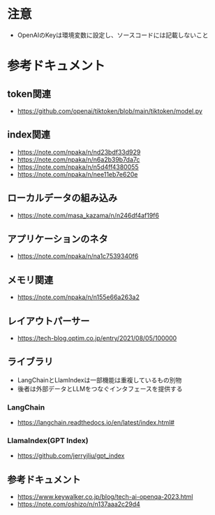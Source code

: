 # 注意
* OpenAIのKeyは環境変数に設定し、ソースコードには記載しないこと

# 参考ドキュメント

## token関連
* https://github.com/openai/tiktoken/blob/main/tiktoken/model.py

## index関連
* https://note.com/npaka/n/nd23bdf33d929
* https://note.com/npaka/n/n6a2b39b7da7c
* https://note.com/npaka/n/n5d4ff4380055
* https://note.com/npaka/n/nee11eb7e620e

## ローカルデータの組み込み
* https://note.com/masa_kazama/n/n246df4af19f6

## アプリケーションのネタ
* https://note.com/npaka/n/na1c7539340f6

## メモリ関連
* https://note.com/npaka/n/n155e66a263a2

## レイアウトパーサー
* https://tech-blog.optim.co.jp/entry/2021/08/05/100000

## ライブラリ
* LangChainとLlamIndexは一部機能は重複しているもの別物
* 後者は外部データとLLMをつなぐインタフェースを提供する
### LangChain
* https://langchain.readthedocs.io/en/latest/index.html#

### LlamaIndex(GPT Index)
* https://github.com/jerryjliu/gpt_index

## 参考ドキュメント
* https://www.keywalker.co.jp/blog/tech-ai-openqa-2023.html
* https://note.com/oshizo/n/n137aaa2c29d4

